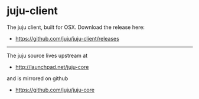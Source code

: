juju-client
===========


The juju client, built for OSX.  Download the release here:

- https://github.com/juju/juju-client/releases


---

The juju source lives upstream at

- http://launchpad.net/juju-core

and is mirrored on github

- https://github.com/juju/juju-core

